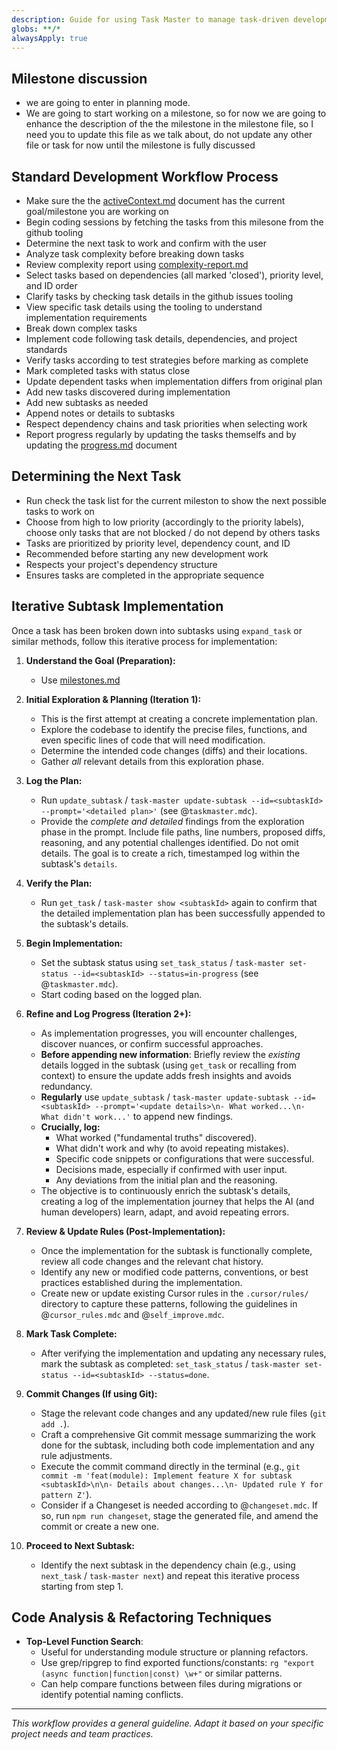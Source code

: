 ```yaml
---
description: Guide for using Task Master to manage task-driven development workflows
globs: **/*
alwaysApply: true
---
```



## Milestone discussion
- we are going to enter in planning mode.
- We are going to start working on a milestone, so for now we are going to enhance the description of the the milestone in the milestone file, so I need you to update this file as we talk about, do not update any other file or task for now until the milestone is fully discussed


## Standard Development Workflow Process
-   Make sure the the [activeContext.md](mdc:memory-bank/activeContext.md) document has the current goal/milestone you are working on
-   Begin coding sessions by fetching the tasks from this milesone from the github tooling
-   Determine the next task to work and confirm with the user
-   Analyze task complexity before breaking down tasks
-   Review complexity report using [complexity-report.md](mdc:memory-bank/complexity-report.md)
-   Select tasks based on dependencies (all marked 'closed'), priority level, and ID order
-   Clarify tasks by checking task details in the github issues tooling
-   View specific task details using the tooling to understand implementation requirements
-   Break down complex tasks
-   Implement code following task details, dependencies, and project standards
-   Verify tasks according to test strategies before marking as complete 
-   Mark completed tasks with status close
-   Update dependent tasks when implementation differs from original plan
-   Add new tasks discovered during implementation 
-   Add new subtasks as needed 
-   Append notes or details to subtasks 
-   Respect dependency chains and task priorities when selecting work
-   Report progress regularly by updating the tasks themselfs and by updating the [progress.md](mdc:memory-bank/progress.md) document

## Determining the Next Task

- Run check the task list for the current mileston to show the next possible tasks to work on
- Choose from high to low priority (accordingly to the priority labels), choose only tasks that are not blocked / do not depend by others tasks
- Tasks are prioritized by priority level, dependency count, and ID
- Recommended before starting any new development work
- Respects your project's dependency structure
- Ensures tasks are completed in the appropriate sequence


## Iterative Subtask Implementation

Once a task has been broken down into subtasks using `expand_task` or similar methods, follow this iterative process for implementation:

1.  **Understand the Goal (Preparation):**
    *   Use [milestones.md](mdc:memory-bank/milestones.md)

2.  **Initial Exploration & Planning (Iteration 1):**
    *   This is the first attempt at creating a concrete implementation plan.
    *   Explore the codebase to identify the precise files, functions, and even specific lines of code that will need modification.
    *   Determine the intended code changes (diffs) and their locations.
    *   Gather *all* relevant details from this exploration phase.

3.  **Log the Plan:**
    *   Run `update_subtask` / `task-master update-subtask --id=<subtaskId> --prompt='<detailed plan>'` (see @`taskmaster.mdc`).
    *   Provide the *complete and detailed* findings from the exploration phase in the prompt. Include file paths, line numbers, proposed diffs, reasoning, and any potential challenges identified. Do not omit details. The goal is to create a rich, timestamped log within the subtask's `details`.

4.  **Verify the Plan:**
    *   Run `get_task` / `task-master show <subtaskId>` again to confirm that the detailed implementation plan has been successfully appended to the subtask's details.

5.  **Begin Implementation:**
    *   Set the subtask status using `set_task_status` / `task-master set-status --id=<subtaskId> --status=in-progress` (see @`taskmaster.mdc`).
    *   Start coding based on the logged plan.

6.  **Refine and Log Progress (Iteration 2+):**
    *   As implementation progresses, you will encounter challenges, discover nuances, or confirm successful approaches.
    *   **Before appending new information**: Briefly review the *existing* details logged in the subtask (using `get_task` or recalling from context) to ensure the update adds fresh insights and avoids redundancy.
    *   **Regularly** use `update_subtask` / `task-master update-subtask --id=<subtaskId> --prompt='<update details>\n- What worked...\n- What didn't work...'` to append new findings.
    *   **Crucially, log:**
        *   What worked ("fundamental truths" discovered).
        *   What didn't work and why (to avoid repeating mistakes).
        *   Specific code snippets or configurations that were successful.
        *   Decisions made, especially if confirmed with user input.
        *   Any deviations from the initial plan and the reasoning.
    *   The objective is to continuously enrich the subtask's details, creating a log of the implementation journey that helps the AI (and human developers) learn, adapt, and avoid repeating errors.

7.  **Review & Update Rules (Post-Implementation):**
    *   Once the implementation for the subtask is functionally complete, review all code changes and the relevant chat history.
    *   Identify any new or modified code patterns, conventions, or best practices established during the implementation.
    *   Create new or update existing Cursor rules in the `.cursor/rules/` directory to capture these patterns, following the guidelines in @`cursor_rules.mdc` and @`self_improve.mdc`.

8.  **Mark Task Complete:**
    *   After verifying the implementation and updating any necessary rules, mark the subtask as completed: `set_task_status` / `task-master set-status --id=<subtaskId> --status=done`.

9.  **Commit Changes (If using Git):**
    *   Stage the relevant code changes and any updated/new rule files (`git add .`).
    *   Craft a comprehensive Git commit message summarizing the work done for the subtask, including both code implementation and any rule adjustments.
    *   Execute the commit command directly in the terminal (e.g., `git commit -m 'feat(module): Implement feature X for subtask <subtaskId>\n\n- Details about changes...\n- Updated rule Y for pattern Z'`).
    *   Consider if a Changeset is needed according to @`changeset.mdc`. If so, run `npm run changeset`, stage the generated file, and amend the commit or create a new one.

10. **Proceed to Next Subtask:**
    *   Identify the next subtask in the dependency chain (e.g., using `next_task` / `task-master next`) and repeat this iterative process starting from step 1.

## Code Analysis & Refactoring Techniques

- **Top-Level Function Search**:
    - Useful for understanding module structure or planning refactors.
    - Use grep/ripgrep to find exported functions/constants:
      `rg "export (async function|function|const) \w+"` or similar patterns.
    - Can help compare functions between files during migrations or identify potential naming conflicts.

---
*This workflow provides a general guideline. Adapt it based on your specific project needs and team practices.*